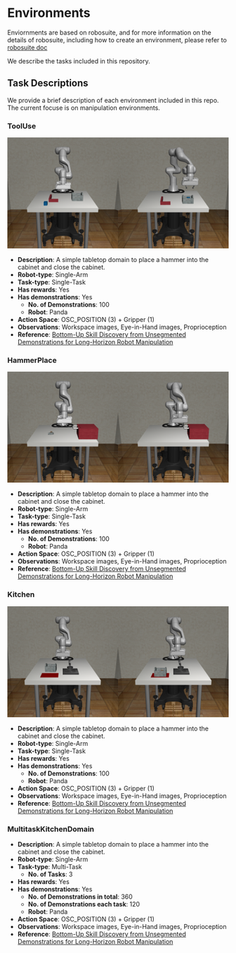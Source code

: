 # Environments

Enviornments are based on robosuite, and for more information on the
details of robosuite, including how to create an environment, please
refer to [robosuite doc](https://robosuite.ai/docs)

We describe the tasks included in this repository.

## Task Descriptions

We provide a brief description of each environment included in this repo. The current focuse is on manipulation environments.

### ToolUse
![env_tool_use](./images/env_tool_use.png)
- **Description**: A simple tabletop domain to place a hammer into the cabinet
  and close the cabinet.
- **Robot-type**: Single-Arm
- **Task-type**: Single-Task
- **Has rewards**: Yes
- **Has demonstrations**: Yes
  - **No. of Demonstrations**: 100
  - **Robot**: Panda
- **Action Space**: OSC_POSITION (3) + Gripper (1)
- **Observations**: Workspace images, Eye-in-Hand images, Proprioception
- **Reference**: [Bottom-Up Skill Discovery from Unsegmented Demonstrations for Long-Horizon Robot Manipulation](http://arxiv.org/abs/2109.13841)

### HammerPlace
![env_hammer_place](./images/env_hammer_place.png)
- **Description**: A simple tabletop domain to place a hammer into the cabinet
  and close the cabinet.
- **Robot-type**: Single-Arm
- **Task-type**: Single-Task
- **Has rewards**: Yes
- **Has demonstrations**: Yes
  - **No. of Demonstrations**: 100
  - **Robot**: Panda
- **Action Space**: OSC_POSITION (3) + Gripper (1)
- **Observations**: Workspace images, Eye-in-Hand images, Proprioception
- **Reference**: [Bottom-Up Skill Discovery from Unsegmented Demonstrations for Long-Horizon Robot Manipulation](http://arxiv.org/abs/2109.13841)

### Kitchen
![env_kitchen](./images/env_kitchen.png)
- **Description**: A simple tabletop domain to place a hammer into the cabinet
  and close the cabinet.
- **Robot-type**: Single-Arm
- **Task-type**: Single-Task
- **Has rewards**: Yes
- **Has demonstrations**: Yes
  - **No. of Demonstrations**: 100
  - **Robot**: Panda
- **Action Space**: OSC_POSITION (3) + Gripper (1)
- **Observations**: Workspace images, Eye-in-Hand images, Proprioception
- **Reference**: [Bottom-Up Skill Discovery from Unsegmented Demonstrations for Long-Horizon Robot Manipulation](http://arxiv.org/abs/2109.13841)


### MultitaskKitchenDomain
- **Description**: A simple tabletop domain to place a hammer into the cabinet
  and close the cabinet.
- **Robot-type**: Single-Arm
- **Task-type**: Multi-Task
  - **No. of Tasks**: 3
- **Has rewards**: Yes
- **Has demonstrations**: Yes
  - **No. of Demonstrations in total**: 360
  - **No. of Demonstrations each task**: 120
  - **Robot**: Panda
- **Action Space**: OSC_POSITION (3) + Gripper (1)
- **Observations**: Workspace images, Eye-in-Hand images, Proprioception
- **Reference**: [Bottom-Up Skill Discovery from Unsegmented Demonstrations for Long-Horizon Robot Manipulation](http://arxiv.org/abs/2109.13841)


